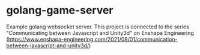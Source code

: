 # golang-game-server
Example golang websocket server. This project is connected to the series "Communicating between Javascript and Unity3d" on Enshapa Engineering (https://www.enshapa-engineering.com/2021/08/01/communication-between-javascript-and-unity3d/)
